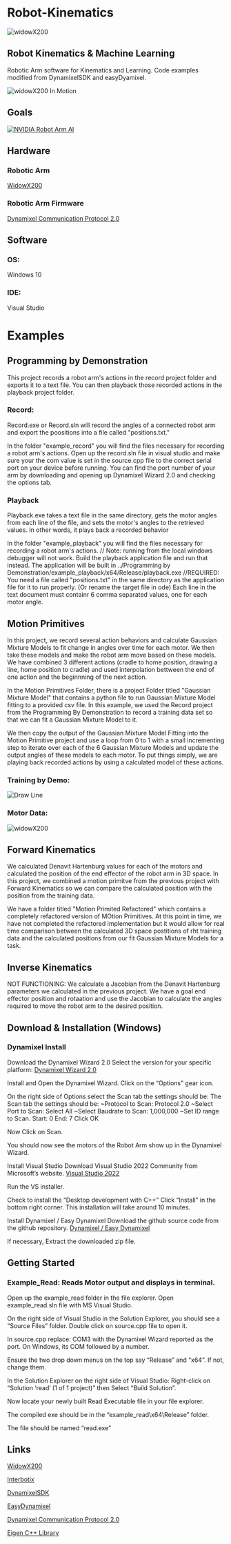 # Robot-Kinematics
![widowX200](https://raw.githubusercontent.com/CoachGeorgia/Robot-Kinematics/main/docs/images/RoboticArmWidowX200.PNG)
## Robot Kinematics & Machine Learning 
Robotic Arm software for Kinematics and Learning. 
Code examples modified from DynamixelSDK and easyDyamixel.


![widowX200 In Motion](https://raw.githubusercontent.com/CoachGeorgia/Robot-Kinematics/main/docs/images/Model%20Recording_4.gif)

## Goals ##
[![NVIDIA Robot Arm AI](https://github.com/CoachGeorgia/Robot-Kinematics/blob/main/docs/images/NVIDIA_Robot_Arm.PNG)](https://www.youtube.com/watch?v=-t-Pze6DNig "NVIDIA Robot Arm AI")
## Hardware ##
### Robotic Arm 
[WidowX200]( https://www.trossenrobotics.com/widowx-200-robot-arm.aspx)

### Robotic Arm Firmware 
[Dynamixel Communication Protocol 2.0]( https://emanual.robotis.com/docs/en/dxl/protocol2/#instruction-packet)

## Software ##
### OS:
Windows 10
### IDE:
Visual Studio

# Examples

## Programming by Demonstration ##
This project records a robot arm's actions in the record project folder and exports it to a text file. You can then playback those recorded actions in the playback project folder.

### Record:
Record.exe or Record.sln will record the angles of a connected robot arm and export the poositions into a file called "positions.txt."

In the folder "example_record" you will find the files necessary for recording a robot arm's actions. Open up the record.sln file in visual studio and make sure your the com value is set in the source.cpp file to the correct serial port on your device before running. You can find the port number of your arm by downloading and opening up Dynamixel Wizard 2.0 and checking the options tab.

### Playback
Playback.exe takes a text file in the same directory, gets the motor angles from each line of the file, and sets the motor's angles to the retrieved values.
In other words, it plays back a recorded behavior

In the folder "example_playback" you will find the files necessary for recording a robot arm's actions.
// Note: running from the local windows debugger will not work. Build the playback application file and run that instead.
The application will be built in ../Programming by Demonstration/example_playback/x64/Release/playback.exe
//REQUIRED: You need a file called "positions.txt" in the same directory as the application file for it to run properly. (Or rename the target file in ode)
Each line in the text document must containr 6 comma separated values, one for each motor angle.

## Motion Primitives ##
In this project, we record several action behaviors and calculate Gaussian Mixture Models to fit change in angles over time for each motor. We then take these models and make the robot arm move based on these models. We have combined 3 different actions (cradle to home position, drawing a line, home position to cradle) and used interpolation bettween the end of one action and the beginnning of the next action. 

In the Motion Primitives Folder, there is a project Folder titled "Gaussian Mixture Model" that contains a python file to run Gaussian Mixture Model fitting to a provided csv file. In this example, we used the Record project from the Programming By Demonstration to record a training data set so that we can fit a Gaussian Mixture Model to it.

We then copy the output of the Gaussian Mixture Model Fitting into the Motion Primitive project and use a loop from 0 to 1 with a small incrementing step to iterate over each of the 6 Gaussian Mixture Models and update the output angles of these models to each motor. To put things simply, we are playing back recorded actions by using a calculated model of these actions.

### Training by Demo:
![Draw Line](https://raw.githubusercontent.com/CoachGeorgia/Robot-Kinematics/main/docs/images/Training%20Recording_2.gif)

### Motor Data:
![widowX200](https://github.com/CoachGeorgia/Robot-Kinematics/blob/main/Examples/MotionPrimitives%20(FK)/DrawLine%20Visualization.png?raw=true)

## Forward Kinematics ##
We calculated Denavit Hartenburg values for each of the motors and calculated the position of the end effector of the robot arm in 3D space. In this project, we combined a motion primitve from the previous project with Forward Kinematics so we can compare the calculated position with the position from the training data.

We have a folder titled "Motion Primited Refactored" which contains a completely refactored version of MOtion Primitives. At this point in time, we have not completed the refactored implementation but it would allow for real time comparison between the calculated 3D space postitions of rht training data and the calculated positions from our fit Gaussian Mixture Models for a task.

## Inverse Kinematics ##
NOT FUNCTIONING: We calculate a Jacobian from the Denavit Hartenburg parameters we calculated in the previous project. We have a goal end effector position and rotaation and use the Jacobian to calculate the angles required to move the robot arm to the desired position.

## Download & Installation (Windows) ##
### Dynamixel Install

Download the Dynamixel Wizard 2.0
Select the version for your specific platform:
[Dynamixel Wizard 2.0](https://emanual.robotis.com/docs/en/software/dynamixel/dynamixel_wizard2)

Install and Open the Dynamixel Wizard.
Click on the “Options” gear icon.

On the right side of Options select the Scan tab the settings should be:
The Scan tab the settings should be:
~Protocol to Scan:  Protocol 2.0
~Select Port to Scan: Select All
~Select Baudrate to Scan: 1,000,000
~Set ID range to Scan. Start: 0 End: 7
Click OK

Now Click on Scan.

You should now see the motors of the Robot Arm show up in the Dynamixel Wizard.


Install Visual Studio
Download Visual Studio 2022 Community from Microsoft’s website.
[Visual Studio 2022](https://visualstudio.microsoft.com/vs/)

Run the VS installer.

Check to install the “Desktop development with C++”
Click “Install” in the bottom right corner.
This installation will take around 10 minutes.

Install Dynamixel / Easy Dynamixel
Download the github source code from the github repository.
[Dynamixel / Easy Dynamixel](https://github.com/prof-eaton/dynamixel)

If necessary, Extract the downloaded zip file.


## Getting Started ##
### Example_Read: Reads Motor output and displays in terminal. 
Open up the example_read folder in the file explorer.
Open example_read.sln file with MS Visual Studio.

On the right side of Visual Studio in the Solution Explorer, you should see a “Source Files” folder.
Double click on source.cpp file to open it.

In source.cpp replace:
COM3 with  the Dynamixel Wizard reported as the port. 
On Windows, its COM followed by a number.

Ensure the two drop down menus on the top say “Release” and “x64”. If not, change them.

In the Solution Explorer on the right side of Visual Studio: 
Right-click on “Solution ‘read’ (1 of 1 project)” then Select “Build Solution”.


Now locate your newly built Read Executable file in your file explorer. 

The compiled exe should be in the “example_read\x64\Release” folder.

The file should be named “read.exe”


## Links ##
[WidowX200]( https://www.trossenrobotics.com/widowx-200-robot-arm.aspx)

[Interbotix]( http://support.interbotix.com/html/specifications/wx200.html)

[DynamixelSDK](https://emanual.robotis.com/docs/en/software/dynamixel/dynamixel_sdk/overview/#concept)

[EasyDynamixel]( https://github.com/prof-eaton/dynamixel)

[Dynamixel Communication Protocol 2.0]( https://emanual.robotis.com/docs/en/dxl/protocol2/#instruction-packet)

[Eigen C++ Library](https://eigen.tuxfamily.org)
